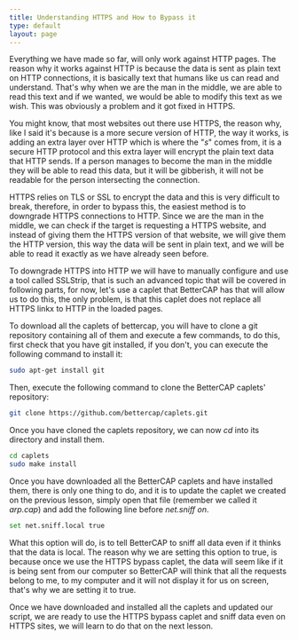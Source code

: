 ```yaml
---
title: Understanding HTTPS and How to Bypass it
type: default
layout: page
---
```


Everything we have made so far, will only work against HTTP pages. The reason
why it works against HTTP is because the data is sent as plain text on
HTTP connections, it is basically text that humans like us can read and
understand. That's why when we are the man in the middle, we are able to
read this text and if we wanted, we would be able to modify this text as we
wish. This was obviously a problem and it got fixed in HTTPS.

You might know, that most websites out there use HTTPS, the reason why, like I
said it's because is a more secure version of HTTP, the way it works, is adding
an extra layer over HTTP which is where the "_s_" comes from, it is a secure
HTTP protocol and this extra layer will encrypt the plain text data that HTTP
sends. If a person manages to become the man in the middle they will be able to
read this data, but it will be gibberish, it will not be readable for the person
intersecting the connection.

HTTPS relies on TLS or SSL to encrypt the data and this is very difficult to
break, therefore, in order to bypass this, the easiest method is to downgrade
HTTPS connections to HTTP. Since we are the man in the middle, we can check if
the target is requesting a HTTPS website, and instead of giving them the HTTPS
version of that website, we will give them the HTTP version, this way the data
will be sent in plain text, and we will be able to read it exactly as we have
already seen before.

To downgrade HTTPS into HTTP we will have to manually configure and use a tool
called SSLStrip, that is such an advanced topic that will be covered in
following parts, for now, let's use a caplet that BetterCAP has that will allow
us to do this, the only problem, is that this caplet does not replace all HTTPS
linkx to HTTP in the loaded pages.

To download all the caplets of bettercap, you will have to clone a git
repository containing all of them and execute a few commands, to do this, first
check that you have git installed, if you don't, you can execute the following
command to install it:

```bash
sudo apt-get install git
```

Then, execute the following command to clone the BetterCAP caplets' repository:

```bash
git clone https://github.com/bettercap/caplets.git
```

Once you have cloned the caplets repository, we can now _cd_ into its directory
and install them.

```bash
cd caplets
sudo make install
```

Once you have downloaded all the BetterCAP caplets and have installed them,
there is only one thing to do, and it is to update the caplet we created
on the previous lesson, simply open that file (remember we called it _arp.cap_)
and add the following line before _net.sniff on_.

```bash
set net.sniff.local true
```

What this option will do, is to tell BetterCAP to sniff all data even if it
thinks that the data is local. The reason why we are setting this option to
true, is because once we use the HTTPS bypass caplet, the data will seem
like if it is being sent from our computer so BetterCAP will think that
all the requests belong to me, to my computer and it will not display
it for us on screen, that's why we are setting it to true.

Once we have downloaded and installed all the caplets and updated our
script, we are ready to use the HTTPS bypass caplet and sniff data
even on HTTPS sites, we will learn to do that on the next lesson.
